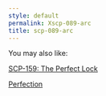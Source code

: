 ```yaml
---
style: default
permalink: Xscp-089-arc
title: scp-089-arc
---
```

You may also like:

[SCP-159: The Perfect Lock](http://scp-wiki.net/scp-159)

[Perfection](http://scp-wiki.net/perfection)
